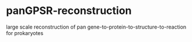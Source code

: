 # panGPSR-reconstruction
large scale reconstruction of pan gene-to-protein-to-structure-to-reaction for prokaryotes
